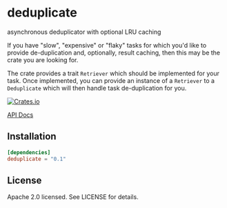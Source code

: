 # deduplicate
asynchronous deduplicator with optional LRU caching

If you have "slow", "expensive" or "flaky" tasks for which you'd like to provide de-duplication and, optionally, result caching, then this may be the crate you are looking for.

The crate provides a trait `Retriever` which should be implemented for your task. Once implemented, you can provide an instance of a `Retriever` to a `Deduplicate` which will then handle task de-duplication for you.

[![Crates.io](https://img.shields.io/crates/v/deduplicate.svg)](https://crates.io/crates/deduplicate)

[API Docs](https://docs.rs/deduplicate/latest/deduplicate)

## Installation

```toml
[dependencies]
deduplicate = "0.1"
```

## License

Apache 2.0 licensed. See LICENSE for details.
